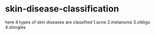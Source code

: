 # skin-disease-classification
here 4 types of skin diseases are classified 1.acne 2.melanoma 3.vitiligo 4.shingles
